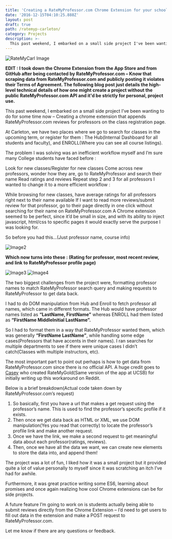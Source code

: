 ```yaml
---
title: 'Creating a RateMyProfessor.com Chrome Extension for your school'
date: '2016-12-15T04:10:25.888Z'
layout: post
draft: true
path: /ratemyp-carleton/
category: Projects
description: >-
  This past weekend, I embarked on a small side project I've been wanting to do for some time now - Creating a Chrome Extension that appends RateMyProfessor.com reviews for professors on class registration pages at my school.
---
```

![RateMyCarl Image](http://i.imgur.com/FPchPSg.png)

**EDIT : I took down the Chrome Extension from the App Store and from GitHub after being contacted by RateMyProfessor.com – Know that scraping data from RateMyProfessor.com and publicly posting it violates their Terms of Agreement. The following blog post just details the high-level technical details of how one might create a project without the public RateMyProfessor.com API and it'd be strictly for personal, project use.**

This past weekend, I embarked on a small side project I’ve been wanting to do for some time now – Creating a chrome extension that appends RateMyProfessor.com reviews for professors on the class registration page.

At Carleton, we have two places where we go to search for classes in the upcoming term, or register for them : The Hub(Internal Dashboard for all students and faculty), and ENROLL(Where you can see all course listings).

The problem I was solving was an inefficient workflow myself and I’m sure many College students have faced before :

Look for new classes/Register for new classes
Come across new professors, wonder how they are, go to RateMyProfessor and search their name
Read ratings and reviews
Repeat step 2 and 3 for all professors
I wanted to change it to a more efficient workflow :

While browsing for new classes, have average ratings for all professors right next to their name available
If I want to read more reviews/submit review for that professor, go to their page directly in one click without searching for their name on RateMyProfessor.com
A Chrome extension seemed to be perfect, since it’d be small in size, and with its ability to inject javascript, html/css to specific pages it would exactly serve the purpose I was looking for.

So before you had this…(Just professor name, course info)

![Image2](http://i.imgur.com/eKoD5JR.png)

**Which now turns into these : (Rating for professor, most recent review, and link to RateMyProfessor profile page)**

![Image3](http://i.imgur.com/yK2E6ab.png)
![Image4](http://i.imgur.com/9tGMdB9.png)

The two biggest challenges from the project were, formatting professor names to match RateMyProfessor search query and making requests to RateMyProfessor to get data back.

I had to do DOM manipulation from Hub and Enroll to fetch professor all names, which came in different formats. The Hub would have professor names listed as **“LastName, FirstName”** whereas ENROLL had them listed as **“FirstName MiddleInitial LastName”.**

So I had to format them in a way that RateMyProfessor wanted them, which was generally **“FirstName LastName”**, while handling some edge cases(Professors that have accents in their names). I ran searches for multiple departments to see if there were unique cases I didn’t catch(Classes with multiple instructors, etc).

The most important part to point out perhaps is how to get data from RateMyProfessor.com since there is no official API. A huge credit goes to [Casey](https://github.com/cbarbello/) who created RateMyGold(Same version of the app at UCSB) for initially writing up this workaround on Reddit.

Below is a brief breakdown(Actual code taken down by RateMyProfessor.com’s request)

1. So basically, first you have a url that makes a get request using the professor’s name. This is used to find the professor’s specific profile if it exists.
2. Then once we get data back as HTML or XML, we use DOM manipulation(Yes you read that correctly) to locate the professor’s profile link and make another request.
3. Once we have the link, we make a second request to get meaningful data about each professor(ratings, reviews).
4. Then, once we have all the data we want, we can create new elements to store the data into, and append them!

The project was a lot of fun, I liked how it was a small project but it provided quite a lot of value personally to myself since it was scratching an itch I’ve had for awhile.

Furthermore, it was great practice writing some ES6, learning about promises and once again realizing how cool Chrome extensions can be for side projects.

A future feature I’m going to work on is students actually being able to submit reviews directly from the Chrome Extension – I’d need to get users to fill out data in the extension and make a POST request to RateMyProfessor.com.

Let me know if there are any questions or feedback.